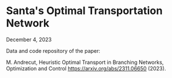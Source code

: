 # Santa's Optimal Transportation Network 

December 4, 2023

Data and code repository of the paper:

M. Andrecut, Heuristic Optimal Transport in Branching Networks, Optimization and Control https://arxiv.org/abs/2311.06650 (2023).
